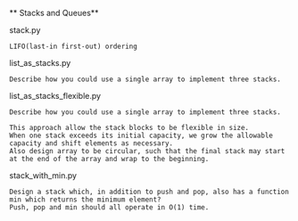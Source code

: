 ** Stacks and Queues**


stack.py

    LIFO(last-in first-out) ordering


list_as_stacks.py

    Describe how you could use a single array to implement three stacks.


list_as_stacks_flexible.py

    Describe how you could use a single array to implement three stacks.

    This approach allow the stack blocks to be flexible in size.
    When one stack exceeds its initial capacity, we grow the allowable capacity and shift elements as necessary.
    Also design array to be circular, such that the final stack may start at the end of the array and wrap to the beginning.


stack_with_min.py

    Design a stack which, in addition to push and pop, also has a function min which returns the minimum element?
    Push, pop and min should all operate in O(1) time.
